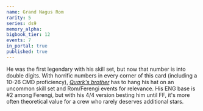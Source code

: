 ```yaml
---
name: Grand Nagus Rom
rarity: 5
series: ds9
memory_alpha:
bigbook_tier: 12
events: 7
in_portal: true
published: true
---
```


He was the first legendary with his skill set, but now that number is into double digits. With horrific numbers in every corner of this card (including a 10-26 CMD proficiency), [_Quark's brother_](https://www.youtube.com/watch?v=8z-VkWVD4l4) has to hang his hat on an uncommon skill set and Rom/Ferengi events for relevance. His ENG base is #2 among Ferengi, but with his 4/4 version besting him until FF, it's more often theoretical value for a crew who rarely deserves additional stars.
